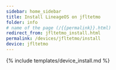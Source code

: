 ```yaml
---
sidebar: home_sidebar
title: Install LineageOS on jfltetmo
folder: info
# name of the page (/{{permalink}}.html)
redirect_from: jfltetmo_install.html
permalink: /devices/jfltetmo/install
device: jfltetmo
---
```

{% include templates/device_install.md %}
